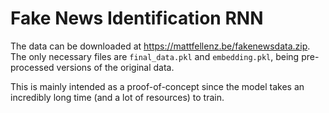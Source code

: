 # Fake News Identification RNN

The data can be downloaded at <https://mattfellenz.be/fakenewsdata.zip>. The only necessary files are `final_data.pkl` and `embedding.pkl`, being pre-processed versions of the original data.

This is mainly intended as a proof-of-concept since the model takes an incredibly long time (and a lot of resources) to train.
